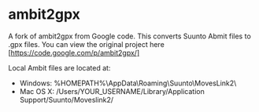 ambit2gpx
=========

A fork of ambit2gpx from Google code. This converts Suunto Abmit files to .gpx files. You can view the original project here [https://code.google.com/p/ambit2gpx/]

Local Ambit files are located at: 
- Windows: %HOMEPATH%\AppData\Roaming\Suunto\MovesLink2\
- Mac OS X: /Users/YOUR_USERNAME/Library/Application Support/Suunto/Moveslink2/
 

